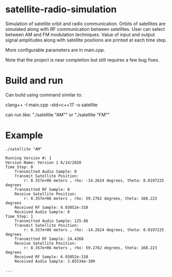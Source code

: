 # satellite-radio-simulation
Simulation of satellite orbit and radio communication. Orbits of satellites are simulated along with RF communication between satellites. User can select between AM and FM modulation techniques. Value of input and output signal amplitudes along with satellite positions are printed at each time step.

More configurable parameters are in main.cpp.

Note that the project is near completion but still requires a few bug fixes.

# Build and run
Can build using command similar to:

clang++ -I <path to repo> main.cpp -std=c++17 -o satellite
 
can run like: "./satellite "AM"" or "./satellite "FM""
  
# Example

```
./satellite "AM"

Running Version #: 1
Version Name: Version 1 6/14/2020
Time Step: 0
    Transmitted Audio Sample: 0
    Transmit Satellite Position: 
        r: 8.357e+06 meters , rho: -14.2624 degrees, theta: 0.0197225 degrees 
    Transmitted RF Sample: 0
    Receive Satellite Position: 
        r: 8.357e+06 meters , rho: 59.2762 degrees, theta: 168.223 degrees 
    Received RF Sample: 6.93052e-310
    Received Audio Sample: 0
Time Step: 1
    Transmitted Audio Sample: 125.66
    Transmit Satellite Position: 
        r: 8.357e+06 meters , rho: -14.2624 degrees, theta: 0.0197225 degrees 
    Transmitted RF Sample: 24.4268
    Receive Satellite Position: 
        r: 8.357e+06 meters , rho: 59.2762 degrees, theta: 168.223 degrees 
    Received RF Sample: 6.93052e-310
    Received Audio Sample: 3.85534e-309
    
...
```
